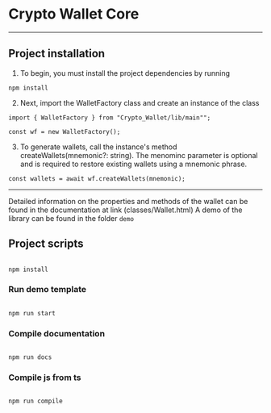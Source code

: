 # Crypto Wallet Core

---

## Project installation

1. To begin, you must install the project dependencies by running

```
npm install
```

2. Next, import the WalletFactory class and create an instance of the class

```
import { WalletFactory } from "Crypto_Wallet/lib/main"";

const wf = new WalletFactory();
```

3. To generate wallets, call the instance's method createWallets(mnemonic?: string). The menominc parameter is optional and is required to restore existing wallets using a mnemonic phrase.

```
const wallets = await wf.createWallets(mnemonic);
```

---

Detailed information on the properties and methods of the wallet can be found in the documentation at link (classes/Wallet.html)
A demo of the library can be found in the folder `demo`

## Project scripts

```

npm install

```

### Run demo template

```

npm run start

```

### Compile documentation

```

npm run docs

```

### Compile js from ts

```

npm run compile

```

```

```
